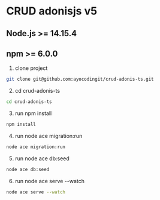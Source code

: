 # CRUD adonisjs v5

## Node.js >= 14.15.4

## npm >= 6.0.0

1. clone project

```bash
git clone git@github.com:ayocodingit/crud-adonis-ts.git
```

2. cd crud-adonis-ts

```bash
cd crud-adonis-ts
```

3. run npm install

```bash
npm install
```

4. run node ace migration:run

```bash
node ace migration:run
```

5. run node ace db:seed

```bash
node ace db:seed
```

6. run node ace serve --watch

```bash
node ace serve --watch
```
